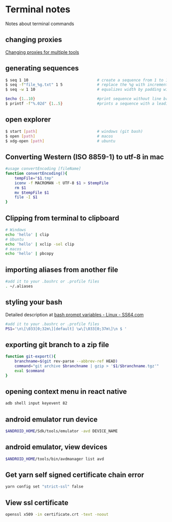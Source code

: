 # Terminal notes
Notes about terminal commands


## changing proxies
[Changing proxies for multiple tools](https://www.jhipster.tech/configuring-a-corporate-proxy/)



## generating sequences

```bash
$ seq 1 10                              # create a sequence from 1 to 10 with line breaks
$ seq -f"file_%g.txt" 1 5               # replace the %g with incremental numbers
$ seq -w 1 10                           # equalizes width by padding with preleading 0

$echo {1..10}                           #print sequence without line break
$ printf -f"%.02d" {1..5}               #prints a sequence with a leading 0 without line breaks

```

## open explorer

```bash
$ start [path]                          # windows (git bash)
$ open [path]                           # macos
$ xdg-open [path]                       # ubuntu
```

## Converting Western (ISO 8859-1) to utf-8 in mac

```bash
#usage convertEncoding [fileName]
function convertEncoding(){
    tempFile="$1.tmp"
    iconv -f MACROMAN -t UTF-8 $1 > $tempFile
    rm $1
    mv $tempFile $1
    file -I $1
}
```
## Clipping from terminal to clipboard

```bash
# Windows
echo 'hello' | clip
# Ubuntu
echo 'hello' | xclip -sel clip
# macos
echo 'hello' | pbcopy
```

## importing aliases from another file

```bash
#add it to your .bashrc or .profile files
. ~/.aliases
```


## styling your bash

Detailed description at [bash prompt variables - Linux - SS64.com](https://ss64.com/bash/syntax-prompt.html)

```bash
#add it to your .bashrc or .profile files
PS1='\n\[\033[0;32m\][default] \w\[\033[0;37m\]\n $ '

```

## exporting git branch to a zip file

``` bash
function git-export(){
    branchname=$(git rev-parse --abbrev-ref HEAD)
    command="git archive $branchname | gzip > '$1/$branchname.tgz'"
    eval $command
}
```

## opening context menu in react native

``` bash
adb shell input keyevent 82
```

## android emulator run device

``` bash
$ANDROID_HOME/Sdk/tools/emulator -avd DEVICE_NAME
```

## android emulator, view devices

``` bash
$ANDROID_HOME/tools/bin/avdmanager list avd
```

## Get yarn self signed certificate chain error

``` bash
yarn config set "strict-ssl" false
```

## View ssl certificate

``` bash
openssl x509 -in certificate.crt -text -noout
```
